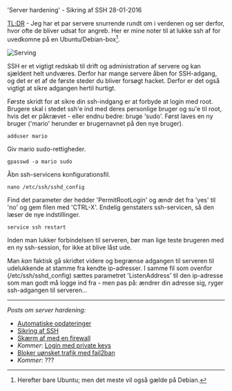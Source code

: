 'Server hardening' - Sikring af SSH
28-01-2016

[TL;DR](http://en.wikipedia.org/wiki/Wikipedia:Too_long;_didn't_read) - Jeg har et par servere snurrende rundt om i verdenen og ser derfor, hvor ofte de bliver udsat for angreb. Her er mine noter til at lukke ssh af for uvedkomne på en Ubuntu/Debian-box[^1].

![Serving](http://static.logiskhave.dk/20160126_server.jpg "Live to serve...")

SSH er et vigtigt redskab til drift og administration af servere og kan sjældent helt undværes. Derfor har mange servere åben for SSH-adgang, og det er et af de første steder du bliver forsøgt hacket. Derfor er det også vigtigt at sikre adgangen hertil hurtigt.

Første skridt for at sikre din ssh-indgang er at forbyde at login med root. Brugere skal i stedet ssh'e ind med deres personlige bruger og su'e til root, hvis det er påkrævet - eller endnu bedre: bruge 'sudo'. Først laves en ny bruger ('mario' herunder er brugernavnet på den nye bruger).

    adduser mario

Giv mario sudo-rettigheder.

    gpasswd -a mario sudo

Åbn ssh-servicens konfigurationsfil.

    nano /etc/ssh/sshd_config

Find det parameter der hedder 'PermitRootLogin' og ændr det fra 'yes' til 'no' og gem filen med 'CTRL-X'. Endelig genstaters ssh-servicen, så den læser de nye indstillinger.

    service ssh restart

Inden man lukker forbindelsen til serveren, bør man lige teste brugeren med en ny ssh-session, for ikke at blive låst ude.

Man *kan* faktisk gå skridtet videre og begrænse adgangen til serveren til udelukkende at stamme fra kendte ip-adresser. I samme fil som ovenfor (/etc/ssh/sshd_config) sættes parametret 'ListenAddress' til den ip-adresse som man godt må logge ind fra - men pas på: ændrer din adresse sig, ryger ssh-adgangen til serveren...

---

*Posts om server hardening:*

- [Automatiske opdateringer](/2016/server-opdater.html)
- [Sikring af SSH](/2016/server-ssh.html)
- [Skærm af med en firewall](/2016/server-firewall.html)
- *Kommer*: [Login med private keys]()
- [Bloker uønsket trafik med fail2ban](/2016/server-fail2ban.html)
- *Kommer*: ???

[^1]: Herefter bare Ubuntu; men det meste vil også gælde på Debian.
